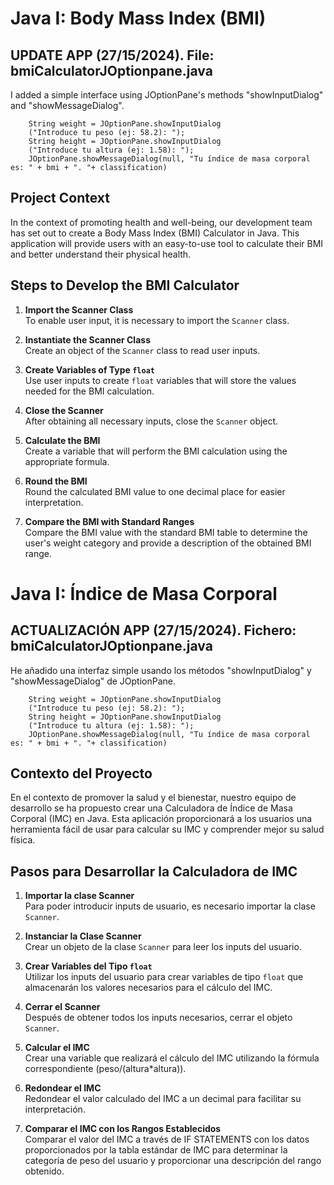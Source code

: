 # Java I: Body Mass Index (BMI)


## UPDATE APP (27/15/2024). File: bmiCalculatorJOptionpane.java
I added a simple interface using JOptionPane's methods "showInputDialog" and "showMessageDialog". 


        String weight = JOptionPane.showInputDialog 
        ("Introduce tu peso (ej: 58.2): ");
        String height = JOptionPane.showInputDialog
        ("Introduce tu altura (ej: 1.58): ");
        JOptionPane.showMessageDialog(null, "Tu índice de masa corporal es: " + bmi + ". "+ classification)

## Project Context

In the context of promoting health and well-being, our development team has set out to create a Body Mass Index (BMI) Calculator in Java. This application will provide users with an easy-to-use tool to calculate their BMI and better understand their physical health.

## Steps to Develop the BMI Calculator

1. **Import the Scanner Class**  
   To enable user input, it is necessary to import the `Scanner` class.

2. **Instantiate the Scanner Class**  
   Create an object of the `Scanner` class to read user inputs.

3. **Create Variables of Type `float`**  
   Use user inputs to create `float` variables that will store the values needed for the BMI calculation.

4. **Close the Scanner**  
   After obtaining all necessary inputs, close the `Scanner` object.

5. **Calculate the BMI**  
   Create a variable that will perform the BMI calculation using the appropriate formula.

6. **Round the BMI**  
   Round the calculated BMI value to one decimal place for easier interpretation.

7. **Compare the BMI with Standard Ranges**  
   Compare the BMI value with the standard BMI table to determine the user's weight category and provide a description of the obtained BMI range.


# Java I: Índice de Masa Corporal
## ACTUALIZACIÓN APP (27/15/2024). Fichero: bmiCalculatorJOptionpane.java
He añadido una interfaz simple usando los métodos "showInputDialog" y "showMessageDialog" de JOptionPane. 


        String weight = JOptionPane.showInputDialog 
        ("Introduce tu peso (ej: 58.2): ");
        String height = JOptionPane.showInputDialog
        ("Introduce tu altura (ej: 1.58): ");
        JOptionPane.showMessageDialog(null, "Tu índice de masa corporal es: " + bmi + ". "+ classification)

## Contexto del Proyecto

En el contexto de promover la salud y el bienestar, nuestro equipo de desarrollo se ha propuesto crear una Calculadora de Índice de Masa Corporal (IMC) en Java. Esta aplicación proporcionará a los usuarios una herramienta fácil de usar para calcular su IMC y comprender mejor su salud física.

## Pasos para Desarrollar la Calculadora de IMC

1. **Importar la clase Scanner**  
   Para poder introducir inputs de usuario, es necesario importar la clase `Scanner`.

2. **Instanciar la Clase Scanner**  
   Crear un objeto de la clase `Scanner` para leer los inputs del usuario.

3. **Crear Variables del Tipo `float`**  
   Utilizar los inputs del usuario para crear variables de tipo `float` que almacenarán los valores necesarios para el cálculo del IMC.

4. **Cerrar el Scanner**  
   Después de obtener todos los inputs necesarios, cerrar el objeto `Scanner`.

5. **Calcular el IMC**  
   Crear una variable que realizará el cálculo del IMC utilizando la fórmula correspondiente (peso/(altura*altura)).

6. **Redondear el IMC**  
   Redondear el valor calculado del IMC a un decimal para facilitar su interpretación.

7. **Comparar el IMC con los Rangos Establecidos**  
   Comparar el valor del IMC a través de IF STATEMENTS con los datos proporcionados por la tabla estándar de IMC para determinar la categoría de peso del usuario y proporcionar una descripción del rango obtenido.

